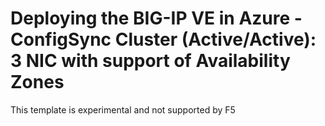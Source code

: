 # Deploying the BIG-IP VE in Azure - ConfigSync Cluster (Active/Active): 3 NIC with support of Availability Zones 

This template is experimental and not supported by F5

